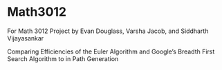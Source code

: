 # Math3012
For Math 3012 Project by Evan Douglass, Varsha Jacob, and Siddharth Vijayasankar

Comparing Efficiencies of the Euler Algorithm and Google’s Breadth First Search Algorithm to in Path Generation

